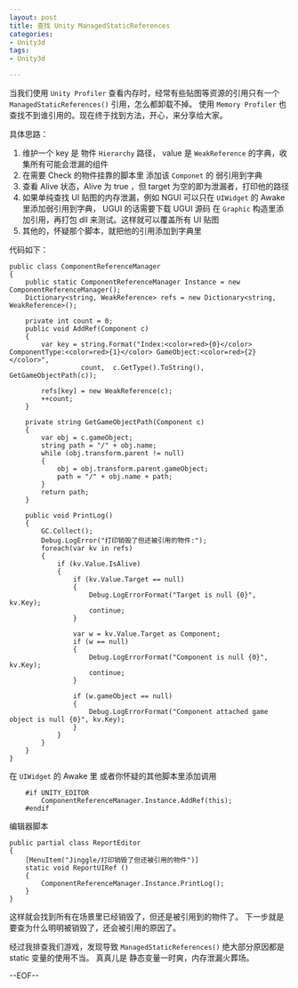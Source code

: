```yaml
---
layout: post
title: 查找 Unity ManagedStaticReferences 
categories:
- Unity3d
tags:
- Unity3d

---
```


当我们使用 `Unity Profiler` 查看内存时，经常有些贴图等资源的引用只有一个 `ManagedStaticReferences()` 引用，怎么都卸载不掉。
使用 `Memory Profiler` 也查找不到谁引用的。现在终于找到方法，开心，来分享给大家。

具体思路：

1. 维护一个 key 是 物件 `Hierarchy` 路径，  value 是 `WeakReference` 的字典，收集所有可能会泄漏的组件
2. 在需要 Check 的物件挂靠的脚本里 添加该 `Componet` 的 弱引用到字典
3. 查看 Alive 状态，Alive 为 true ，但 target 为空的即为泄漏者，打印他的路径
4. 如果单纯查找 UI 贴图的内存泄漏，例如 NGUI 可以只在 `UIWidget` 的 Awake 里添加弱引用到字典， 
   UGUI 的话需要下载 UGUI 源码 在 `Graphic` 构造里添加引用，再打包 dll 来测试。这样就可以覆盖所有 UI 贴图
5. 其他的，怀疑那个脚本，就把他的引用添加到字典里

代码如下：

```
public class ComponentReferenceManager
{
	public static ComponentReferenceManager Instance = new ComponentReferenceManager();
    Dictionary<string, WeakReference> refs = new Dictionary<string, WeakReference>();

	private int count = 0;
	public void AddRef(Component c)
	{
		var key = string.Format("Index:<color=red>{0}</color> ComponentType:<color=red>{1}</color> GameObject:<color=red>{2}</color>", 
				  count,  c.GetType().ToString(), GetGameObjectPath(c));

		refs[key] = new WeakReference(c);
		++count;
	}

	private string GetGameObjectPath(Component c)
    {
		var obj = c.gameObject;
        string path = "/" + obj.name;
        while (obj.transform.parent != null)
        {
            obj = obj.transform.parent.gameObject;
            path = "/" + obj.name + path;
        }
        return path;
    }
	
	public void PrintLog()
	{
		GC.Collect();
		Debug.LogError("打印销毁了但还被引用的物件:");
		foreach(var kv in refs)
		{
			if (kv.Value.IsAlive)
			{
				if (kv.Value.Target == null)
				{
					Debug.LogErrorFormat("Target is null {0}", kv.Key);
					continue;
				}

				var w = kv.Value.Target as Component;
				if (w == null)
				{
					Debug.LogErrorFormat("Component is null {0}", kv.Key);
					continue;
				}

				if (w.gameObject == null)
				{
					Debug.LogErrorFormat("Component attached game object is null {0}", kv.Key);
				}
			}
		}
	}
}

```

在 `UIWidget` 的 Awake 里 或者你怀疑的其他脚本里添加调用

```
	#if UNITY_EDITOR
		ComponentReferenceManager.Instance.AddRef(this);
	#endif
```

编辑器脚本          

```
public partial class ReportEditor
{
	[MenuItem("Jinggle/打印销毁了但还被引用的物件")]
	static void ReportUIRef () 
	{
		ComponentReferenceManager.Instance.PrintLog();
	}
}
```

这样就会找到所有在场景里已经销毁了，但还是被引用到的物件了。
下一步就是要查为什么明明被销毁了，还会被引用的原因了。

经过我排查我们游戏，发现导致 `ManagedStaticReferences()` 绝大部分原因都是 static 变量的使用不当。
真真儿是 静态变量一时爽，内存泄漏火葬场。

--EOF--						